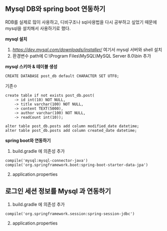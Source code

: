 

## Mysql DB와 spring boot 연동하기

RDB를 실제로 많이 사용하고, 디비구조나 sql사용법을 다시 공부하고 싶었기 때문에 mysql을 설치해서 사용하기로 했다.

**mysql 설치**
1. *https://dev.mysql.com/downloads/installer/* 여기서 mysql 서버와 shell 설치
2. 환경변수 path에 C:\Program Files\MySQL\MySQL Server 8.0\bin 추가

**mysql 스키마 & 테이블 생성**
```
CREATE DATABASE post_db default CHARACTER SET UTF8;  
```
기존ㅇ
```
create table if not exists post_db.post(
    -> id int(10) NOT NULL,
    -> title varchar(100) NOT NULL,
    -> content TEXT(5000),
    -> author varchar(100) NOT NULL,
    -> readCount int(10));

alter table post_db.posts add column modified_date datetime;
alter table post_db.posts add column created_date datetime;
```


**spring boot와 연동하기**

1. build.gradle 에 의존성 추가
```
compile('mysql:mysql-connector-java')
compile('org.springframework.boot:spring-boot-starter-data-jpa')
```
2. application.properties


## 로그인 세션 정보를 Mysql 과 연동하기

1. build.gradle 에 의존성 추가
```
compile('org.springframework.session:spring-session-jdbc')
```

2. application.properties

<!--stackedit_data:
eyJoaXN0b3J5IjpbMTI0ODI3MjkyOCw3ODMyODUzMzgsLTQ5Nj
gxNzE0NSwxODk0NzE1MTA3XX0=
-->